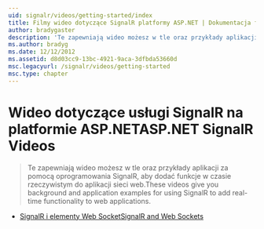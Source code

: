 ```yaml
---
uid: signalr/videos/getting-started/index
title: Filmy wideo dotyczące SignalR platformy ASP.NET | Dokumentacja firmy Microsoft
author: bradygaster
description: 'Te zapewniają wideo możesz w tle oraz przykłady aplikacji za pomocą oprogramowania SignalR, aby dodać funkcje w czasie rzeczywistym do aplikacji sieci web.'
ms.author: bradyg
ms.date: 12/12/2012
ms.assetid: d8d03cc9-13bc-4921-9aca-3dfbda53660d
msc.legacyurl: /signalr/videos/getting-started
msc.type: chapter
---
```

<a name="aspnet-signalr-videos"></a><span data-ttu-id="d09e3-103">Wideo dotyczące usługi SignalR na platformie ASP.NET</span><span class="sxs-lookup"><span data-stu-id="d09e3-103">ASP.NET SignalR Videos</span></span>
====================
> <span data-ttu-id="d09e3-104">Te zapewniają wideo możesz w tle oraz przykłady aplikacji za pomocą oprogramowania SignalR, aby dodać funkcje w czasie rzeczywistym do aplikacji sieci web.</span><span class="sxs-lookup"><span data-stu-id="d09e3-104">These videos give you background and application examples for using SignalR to add real-time functionality to web applications.</span></span>


- [<span data-ttu-id="d09e3-105">SignalR i elementy Web Socket</span><span class="sxs-lookup"><span data-stu-id="d09e3-105">SignalR and Web Sockets</span></span>](signalr-and-web-sockets.md)
